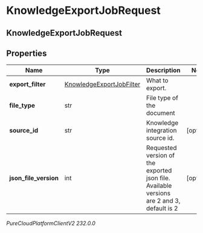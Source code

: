 # KnowledgeExportJobRequest

## KnowledgeExportJobRequest

## Properties

|Name | Type | Description | Notes|
|------------ | ------------- | ------------- | -------------|
| **export_filter** | [KnowledgeExportJobFilter](KnowledgeExportJobFilter) | What to export. | |
| **file_type** | str | File type of the document | |
| **source_id** | str | Knowledge integration source id. | [optional] |
| **json_file_version** | int | Requested version of the exported json file. Available versions are 2 and 3, default is 2 | [optional] |



_PureCloudPlatformClientV2 232.0.0_
